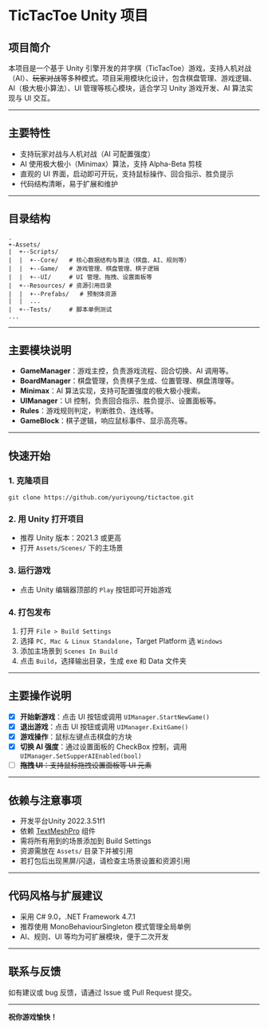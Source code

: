 # TicTacToe Unity 项目

## 项目简介


本项目是一个基于 Unity 引擎开发的井字棋（TicTacToe）游戏，支持人机对战（AI）、~~玩家对战~~等多种模式。项目采用模块化设计，包含棋盘管理、游戏逻辑、AI（极大极小算法）、UI 管理等核心模块，适合学习 Unity 游戏开发、AI 算法实现与 UI 交互。

---

## 主要特性

- 支持玩家对战与人机对战（AI 可配置强度）
- AI 使用极大极小（Minimax）算法，支持 Alpha-Beta 剪枝
- 直观的 UI 界面，启动即可开玩，支持鼠标操作、回合指示、胜负提示
- 代码结构清晰，易于扩展和维护

---

## 目录结构

```text
.
+-Assets/ 
|  +--Scripts/
|  |  +--Core/   # 核心数据结构与算法（棋盘、AI、规则等）
|  |  +--Game/   # 游戏管理、棋盘管理、棋子逻辑 
|  |  +--UI/     # UI 管理、拖拽、设置面板等
|  +--Resources/ # 资源引用目录
|  |  +--Prefabs/   # 预制体资源
|  |  ...
|  +--Tests/     # 脚本单例测试
...
```



---

## 主要模块说明

- **GameManager**：游戏主控，负责游戏流程、回合切换、AI 调用等。
- **BoardManager**：棋盘管理，负责棋子生成、位置管理、棋盘清理等。
- **Minimax**：AI 算法实现，支持可配置强度的极大极小搜索。
- **UIManager**：UI 控制，负责回合指示、胜负提示、设置面板等。
- **Rules**：游戏规则判定，判断胜负、连线等。
- **GameBlock**：棋子逻辑，响应鼠标事件、显示高亮等。

---

## 快速开始

### 1. 克隆项目

```shell
git clone https://github.com/yuriyoung/tictactoe.git
```

### 2. 用 Unity 打开项目

- 推荐 Unity 版本：2021.3 或更高
- 打开 `Assets/Scenes/` 下的主场景

### 3. 运行游戏

- 点击 Unity 编辑器顶部的 `Play` 按钮即可开始游戏

### 4. 打包发布

1. 打开 `File > Build Settings`
2. 选择 `PC, Mac & Linux Standalone`，Target Platform 选 `Windows`
3. 添加主场景到 `Scenes In Build`
4. 点击 `Build`，选择输出目录，生成 exe 和 Data 文件夹

---

## 主要操作说明

- [x] **开始新游戏**：点击 UI 按钮或调用 `UIManager.StartNewGame()`
- [x] **退出游戏**：点击 UI 按钮或调用 `UIManager.ExitGame()`
- [x] **游戏操作**：鼠标左键点击棋盘的方块
- [x] **切换 AI 强度**：通过设置面板的 CheckBox 控制，调用 `UIManager.SetSupperAIEnabled(bool)`
- [ ] ~~**拖拽 UI**：支持鼠标拖拽设置面板等 UI 元素~~

---

## 依赖与注意事项

- 开发平台Unity 2022.3.51f1
- 依赖 [TextMeshPro](https://docs.unity3d.com/Packages/com.unity.textmeshpro@latest) 组件
- 需将所有用到的场景添加到 Build Settings
- 资源需放在 `Assets/` 目录下并被引用
- 若打包后出现黑屏/闪退，请检查主场景设置和资源引用

---

## 代码风格与扩展建议

- 采用 C# 9.0，.NET Framework 4.7.1
- 推荐使用 MonoBehaviourSingleton 模式管理全局单例
- AI、规则、UI 等均为可扩展模块，便于二次开发

---

## 联系与反馈

如有建议或 bug 反馈，请通过 Issue 或 Pull Request 提交。

---

**祝你游戏愉快！**